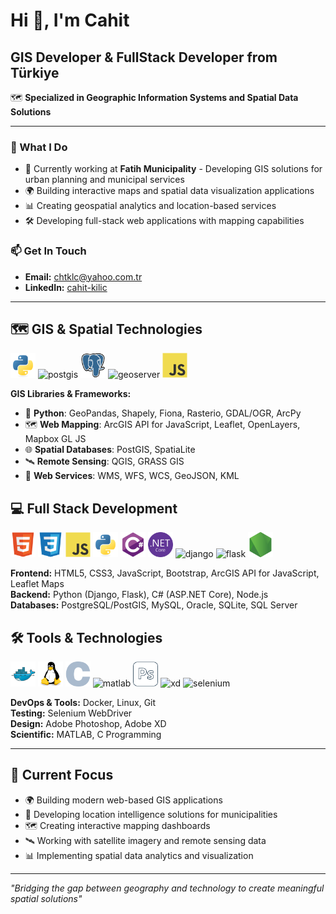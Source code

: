 # Hi 👋, I'm Cahit
## GIS Developer & FullStack Developer from Türkiye

🗺️ **Specialized in Geographic Information Systems and Spatial Data Solutions**

---

### 🚀 What I Do
- 🔭 Currently working at **Fatih Municipality** - Developing GIS solutions for urban planning and municipal services
- 🌍 Building interactive maps and spatial data visualization applications
- 📊 Creating geospatial analytics and location-based services
- 🛠️ Developing full-stack web applications with mapping capabilities

### 📫 Get In Touch
- **Email:** chtklc@yahoo.com.tr
- **LinkedIn:** [cahit-kilic](https://linkedin.com/in/cahit-kilic)

---

## 🗺️ GIS & Spatial Technologies

<p align="left">
<img src="https://raw.githubusercontent.com/devicons/devicon/master/icons/python/python-original.svg" alt="python" width="40" height="40"/>
<img src="https://postgis.net/brand.svg" alt="postgis" width="40" height="40"/>
<img src="https://raw.githubusercontent.com/devicons/devicon/master/icons/postgresql/postgresql-original.svg" alt="postgresql" width="40" height="40"/>
<img src="https://www.value-marktdaten.de/wp-content/uploads/2024/11/gs3-crowdfunding-2.png" alt="geoserver" width="40" height="40"/>
<img src="https://raw.githubusercontent.com/devicons/devicon/master/icons/javascript/javascript-original.svg" alt="javascript" width="40" height="40"/>
</p>

**GIS Libraries & Frameworks:**
- 🐍 **Python**: GeoPandas, Shapely, Fiona, Rasterio, GDAL/OGR, ArcPy
- 🗺️ **Web Mapping**: ArcGIS API for JavaScript, Leaflet, OpenLayers, Mapbox GL JS
- 🌐 **Spatial Databases**: PostGIS, SpatiaLite
- 🛰️ **Remote Sensing**: QGIS, GRASS GIS
- 📡 **Web Services**: WMS, WFS, WCS, GeoJSON, KML

## 💻 Full Stack Development

<p align="left">
<img src="https://raw.githubusercontent.com/devicons/devicon/master/icons/html5/html5-original.svg" alt="html5" width="40" height="40"/>
<img src="https://raw.githubusercontent.com/devicons/devicon/master/icons/css3/css3-original.svg" alt="css3" width="40" height="40"/>
<img src="https://raw.githubusercontent.com/devicons/devicon/master/icons/javascript/javascript-original.svg" alt="javascript" width="40" height="40"/>
<img src="https://raw.githubusercontent.com/devicons/devicon/master/icons/python/python-original.svg" alt="python" width="40" height="40"/>
<img src="https://raw.githubusercontent.com/devicons/devicon/master/icons/csharp/csharp-original.svg" alt="csharp" width="40" height="40"/>
<img src="https://raw.githubusercontent.com/devicons/devicon/master/icons/dotnetcore/dotnetcore-original.svg" alt="aspnet" width="40" height="40"/>
<img src="https://cdn.worldvectorlogo.com/logos/django.svg" alt="django" width="40" height="40"/>
<img src="https://www.vectorlogo.zone/logos/pocoo_flask/pocoo_flask-icon.svg" alt="flask" width="40" height="40"/>
<img src="https://raw.githubusercontent.com/devicons/devicon/master/icons/nodejs/nodejs-original.svg" alt="nodejs" width="40" height="40"/>
</p>

**Frontend:** HTML5, CSS3, JavaScript, Bootstrap, ArcGIS API for JavaScript, Leaflet Maps  
**Backend:** Python (Django, Flask), C# (ASP.NET Core), Node.js  
**Databases:** PostgreSQL/PostGIS, MySQL, Oracle, SQLite, SQL Server  

## 🛠️ Tools & Technologies

<p align="left">
<img src="https://raw.githubusercontent.com/devicons/devicon/master/icons/docker/docker-original.svg" alt="docker" width="40" height="40"/>
<img src="https://raw.githubusercontent.com/devicons/devicon/master/icons/linux/linux-original.svg" alt="linux" width="40" height="40"/>
<img src="https://raw.githubusercontent.com/devicons/devicon/master/icons/c/c-original.svg" alt="c" width="40" height="40"/>
<img src="https://upload.wikimedia.org/wikipedia/commons/2/21/Matlab_Logo.png" alt="matlab" width="40" height="40"/>
<img src="https://raw.githubusercontent.com/devicons/devicon/master/icons/photoshop/photoshop-line.svg" alt="photoshop" width="40" height="40"/>
<img src="https://cdn.worldvectorlogo.com/logos/adobe-xd.svg" alt="xd" width="40" height="40"/>
<img src="https://raw.githubusercontent.com/detain/svg-logos/780f25886640cef088af994181646db2f6b1a3f8/svg/selenium-logo.svg" alt="selenium" width="40" height="40"/>
</p>

**DevOps & Tools:** Docker, Linux, Git  
**Testing:** Selenium WebDriver  
**Design:** Adobe Photoshop, Adobe XD  
**Scientific:** MATLAB, C Programming  

---

## 🎯 Current Focus
- 🌍 Building modern web-based GIS applications
- 📍 Developing location intelligence solutions for municipalities
- 🗺️ Creating interactive mapping dashboards
- 🛰️ Working with satellite imagery and remote sensing data
- 📊 Implementing spatial data analytics and visualization

---

*"Bridging the gap between geography and technology to create meaningful spatial solutions"*
